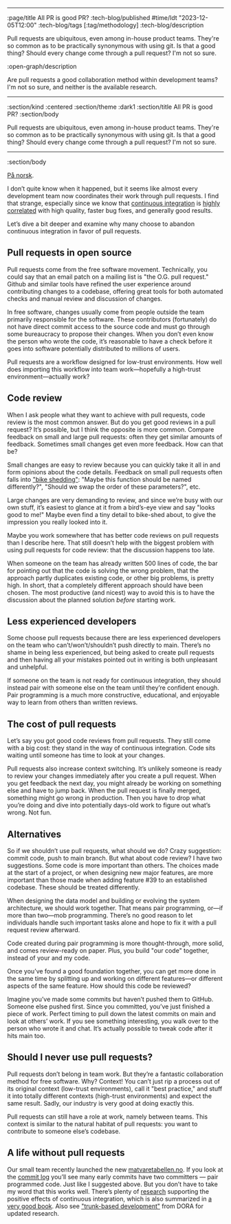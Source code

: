 --------------------------------------------------------------------------------
:page/title All PR is good PR?
:tech-blog/published #time/ldt "2023-12-05T12:00"
:tech-blog/tags [:tag/methodology]
:tech-blog/description

Pull requests are ubiquitous, even among in-house product teams. They're so
common as to be practically synonymous with using git. Is that a good thing?
Should every change come through a pull request? I'm not so sure.

:open-graph/description

Are pull requests a good collaboration method within development teams? I'm not
so sure, and neither is the available research.

--------------------------------------------------------------------------------
:section/kind :centered
:section/theme :dark1
:section/title All PR is good PR?
:section/body

Pull requests are ubiquitous, even among in-house product teams. They're so
common as to be practically synonymous with using git. Is that a good thing?
Should every change come through a pull request? I'm not so sure.

--------------------------------------------------------------------------------
:section/body

[På norsk](https://parenteser.mattilsynet.io/pull-requests/).

I don’t quite know when it happened, but it seems like almost every development
team now coordinates their work through pull requests. I find that strange,
especially since we know that [continuous integration](/continuous-integration/)
is [highly
correlated](https://dora.dev/devops-capabilities/technical/trunk-based-development/)
with high quality, faster bug fixes, and generally good results.

Let’s dive a bit deeper and examine why many choose to abandon continuous
integration in favor of pull requests.

## Pull requests in open source

Pull requests come from the free software movement. Technically, you could say
that an email patch on a mailing list is "the O.G. pull request." Github and
similar tools have refined the user experience around contributing changes to a
codebase, offering great tools for both automated checks and manual review and
discussion of changes.

In free software, changes usually come from people outside the team primarily
responsible for the software. These contributors (fortunately) do not have
direct commit access to the source code and must go through some bureaucracy to
propose their changes. When you don’t even know the person who wrote the code,
it’s reasonable to have a check before it goes into software potentially
distributed to millions of users.

Pull requests are a workflow designed for low-trust environments. How well does
importing this workflow into team work—hopefully a high-trust
environment—actually work?

## Code review

When I ask people what they want to achieve with pull requests, code review is
the most common answer. But do you get good reviews in a pull request? It’s
possible, but I think the opposite is more common. Compare feedback on small and
large pull requests: often they get similar amounts of feedback. Sometimes small
changes get even more feedback. How can that be?

Small changes are easy to review because you can quickly take it all in and form
opinions about the code details. Feedback on small pull requests often falls
into ["bike shedding"](https://en.wikipedia.org/wiki/Law_of_triviality): "Maybe
this function should be named differently?", "Should we swap the order of these
parameters?", etc.

Large changes are very demanding to review, and since we’re busy with our own
stuff, it’s easiest to glance at it from a bird’s-eye view and say "looks good
to me!" Maybe even find a tiny detail to bike-shed about, to give the impression
you really looked into it.

Maybe you work somewhere that has better code reviews on pull requests than I
describe here. That still doesn’t help with the biggest problem with using pull
requests for code review: that the discussion happens too late.

When someone on the team has already written 500 lines of code, the bar for
pointing out that the code is solving the wrong problem, that the approach
partly duplicates existing code, or other big problems, is pretty high. In
short, that a completely different approach should have been chosen. The most
productive (and nicest) way to avoid this is to have the discussion about the
planned solution _before_ starting work.

## Less experienced developers

Some choose pull requests because there are less experienced developers on the
team who can’t/won’t/shouldn’t push directly to main. There’s no shame in being
less experienced, but being asked to create pull requests and then having all
your mistakes pointed out in writing is both unpleasant and unhelpful.

If someone on the team is not ready for continuous integration, they should
instead pair with someone else on the team until they’re confident enough. Pair
programming is a much more constructive, educational, and enjoyable way to learn
from others than written reviews.

## The cost of pull requests

Let’s say you got good code reviews from pull requests. They still come with a
big cost: they stand in the way of continuous integration. Code sits waiting
until someone has time to look at your changes.

Pull requests also increase context switching. It’s unlikely someone is ready to
review your changes immediately after you create a pull request. When you get
feedback the next day, you might already be working on something else and have
to jump back. When the pull request is finally merged, something might go wrong
in production. Then you have to drop what you’re doing and dive into potentially
days-old work to figure out what’s wrong. Not fun.

## Alternatives

So if we shouldn’t use pull requests, what should we do? Crazy suggestion:
commit code, push to main branch. But what about code review? I have two
suggestions. Some code is more important than others. The choices made at the
start of a project, or when designing new major features, are more important
than those made when adding feature #39 to an established codebase. These should
be treated differently.

When designing the data model and building or evolving the system architecture,
we should work together. That means pair programming, or—if more than two—mob
programming. There’s no good reason to let individuals handle such important
tasks alone and hope to fix it with a pull request review afterward.

Code created during pair programming is more thought-through, more solid, and
comes review-ready on paper. Plus, you build "our code" together, instead of
your and my code.

Once you’ve found a good foundation together, you can get more done in the same
time by splitting up and working on different features—or different aspects of
the same feature. How should this code be reviewed?

Imagine you’ve made some commits but haven’t pushed them to GitHub. Someone else
pushed first. Since you committed, you’ve just finished a piece of work. Perfect
timing to pull down the latest commits on main and look at others’ work. If you
see something interesting, you walk over to the person who wrote it and chat.
It’s actually possible to tweak code after it hits main too.

## Should I never use pull requests?

Pull requests don’t belong in team work. But they’re a fantastic collaboration
method for free software. Why? Context! You can’t just rip a process out of its
original context (low-trust environments), call it "best practice," and stuff it
into totally different contexts (high-trust environments) and expect the same
result. Sadly, our industry is very good at doing exactly this.

Pull requests can still have a role at work, namely between teams. This context
is similar to the natural habitat of pull requests: you want to contribute to
someone else’s codebase.

## A life without pull requests

Our small team recently launched the new
[matvaretabellen.no](https://www.matvaretabellen.no). If you look at the [commit
log](https://github.com/Mattilsynet/matvaretabellen-deux/commits?after=e9299371a774a33ce7920bc467008e259c045a93+664)
you’ll see many early commits have two committers — pair programmed code. Just
like I suggested above. But you don’t have to take my word that this works well.
There’s plenty of [research](https://cloud.google.com/devops/state-of-devops/)
supporting the positive effects of continuous integration, which is also
summarized in [a very good
book](https://www.amazon.com/Accelerate-Software-Performing-Technology-Organizations/dp/1942788339).
Also see ["trunk-based
development"](https://dora.dev/devops-capabilities/technical/trunk-based-development/)
from DORA for updated research.
